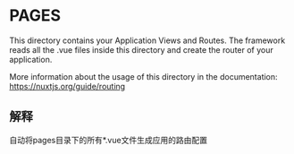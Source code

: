 # PAGES

This directory contains your Application Views and Routes.
The framework reads all the .vue files inside this directory and create the router of your application.

More information about the usage of this directory in the documentation:
https://nuxtjs.org/guide/routing

## 解释
自动将pages目录下的所有*.vue文件生成应用的路由配置
 
